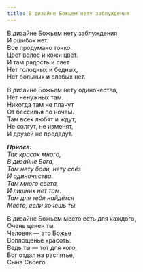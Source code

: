 ```yaml
---
title: В дизайне Божьем нету заблуждения
---
```


В дизайне Божьем нету заблуждения  
И ошибок нет.  
Все продумано тонко  
Цвет волос и кожи цвет.  
И там радость и свет  
Нет голодных и бедных,  
Нет больных и слабых нет.

В дизайне Божьем нету одиночества,  
Нет ненужных там.  
Никогда там не плачут  
От бессилья по ночам.  
Там всех любят и ждут,  
Не солгут, не изменят,  
И друзей не предадут. 

*__Припев:__  
Так красок много,  
В дизайне Бога,  
Там нету боли, нету слёз  
И одиночества.  
Там много света,  
И лишних нет там.  
Там для тебя найдётся  
Место, если хочешь ты.* 

В дизайне Божьем место есть для каждого,  
Очень ценен ты.  
Человек — это Божье  
Воплощенье красоты.  
Ведь ты — тот для кого,  
Бог отдал на распятье,  
Сына Своего.
